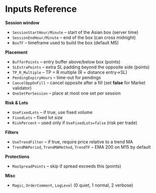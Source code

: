 # Inputs Reference

**Session window**
- `SessionStartHour/Minute` – start of the Asian box (server time)
- `SessionEndHour/Minute` – end of the box (can cross midnight)
- `BoxTF` – timeframe used to build the box (default M5)

**Placement**
- `BufferPoints` – entry buffer above/below box (points)
- `SLExtraPoints` – extra SL padding beyond the opposite side (points)
- `TP_R_Multiple` – TP = R multiple (R = distance entry→SL)
- `PendingExpiryHours` – time-out for pendings
- `CancelOppOnFill` – cancel opposite after a fill (set **false** for Market validator)
- `OneSetPerSession` – place at most one set per session

**Risk & Lots**
- `UseFixedLots` – if true, use fixed volume
- `FixedLots` – fixed lot size
- `RiskPercent` – used only if `UseFixedLots=false` (risk per trade)

**Filters**
- `UseTrendFilter` – if true, require price relative to a trend MA
- `TrendMAPeriod`, `TrendMAMethod`, `TrendTF` – EMA 200 on M15 by default

**Protections**
- `MaxSpreadPoints` – skip if spread exceeds this (points)

**Misc**
- `Magic`, `OrderComment`, `LogLevel` (0 quiet, 1 normal, 2 verbose)
